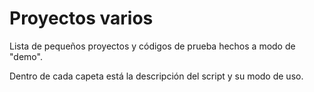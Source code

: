 # Proyectos varios
Lista de pequeños proyectos y códigos de prueba hechos a modo de "demo".

Dentro de cada capeta está la descripción del script y su modo de uso.
